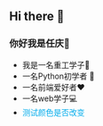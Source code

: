 ## Hi there 👋

<!--
**china-renqing/china-renqing** is a ✨ _special_ ✨ repository because its `README.md` (this file) appears on your GitHub profile.

Here are some ideas to get you started:

- 🔭 I’m currently working on ...
- 🌱 I’m currently learning ...
- 👯 I’m looking to collaborate on ...
- 🤔 I’m looking for help with ...
- 💬 Ask me about ...
- 📫 How to reach me: ...
- 😄 Pronouns: ...
- ⚡ Fun fact: ...
-->
### 你好我是任庆👋
- 我是一名重工学子🏫
- 一名Python初学者 🌱
- 一名前端爱好者❤
- 一名web学子💻
- <div style="color:#00acec">测试颜色是否改变</div>
